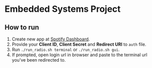# Embedded Systems Project

## How to run

1. Create new app at [Spotify Dashboard](https://developer.spotify.com/dashboard/).
2. Provide your **Client ID**, **Client Secret** and **Redirect URI** to `auth` file.
3. Run `./run_radio.sh terminal` or `./run_radio.sh gui`.
4. If prompted, open login url in browser and paste to the terminal url you've been redirected to.
